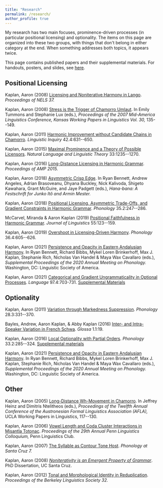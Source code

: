 ```yaml
---
title: "Research"
permalink: /research/
author_profile: true
---
```


My research has two main focuses, prominence-driven processes (in particular positional licensing) and optionality.  The items on this page are organized into these two groups, with things that don't belong in either category at the end.  When something addresses both topics, it appears twice.

This page contains published papers and their supplemental materials.  For handouts, posters, and slides, see [here](handouts_posters.md).

## Positional Licensing


Kaplan, Aaron (2008) [Licensing and Noniterative Harmony in Lango](../files/Lango_NELS_paper.pdf). *Proceedings of NELS 37.*

Kaplan, Aaron (2008) [Stress is the Trigger of Chamorro Umlaut](https://kuscholarworks.ku.edu/dspace/handle/1808/276). In Emily Tummons and Stephanie Lux (eds.), *Proceedings of the 2007 Mid-America Linguistics Conference, Kansas Working Papers in Linguistics Vol. 30,* 135--149.

Kaplan, Aaron (2011) [Harmonic Improvement without Candidate Chains in Chamorro](https://doi.org/10.1162/ling_a_00063). *Linguistic Inquiry* 42.4:631--650.

Kaplan, Aaron (2015) [Maximal Prominence and a Theory of Possible Licensors](https://doi.org/10.1007/s11049-014-9273-5). *Natural Language and Linguistic Theory* 33:1235--1270.

Kaplan, Aaron (2016) [Long-Distance Licensing in Harmonic Grammar](https://doi.org/10.3765/amp.v3i0.3676). *Proceedings of AMP 2015.*

Kaplan, Aaron (2018) [Asymmetric Crisp Edge](https://itomestercelebration.sites.ucsc.edu/). In Ryan Bennett, Andrew Angeles, Adrian Brasoveanu, Dhyana Buckley, Nick Kalivoda, Shigeto Kawahara, Grant McGuire, and Jaye Padgett (eds.), *Hana-bana: A Festschrift for Junko Itô and Armin Mester.*

Kaplan, Aaron (2018) [Positional Licensing, Asymmetric Trade-Offs, and Gradient Constraints in Harmonic Grammar](https://doi.org/10.1017/s0952675718000040). *Phonology* 35.2:247--286.

McCarvel, Miranda & Aaron Kaplan (2019) [Positional Faithfulness in Harmonic Grammar](https://doi.org/10.1017/s0022226718000075). *Journal of Linguistics* 55:123--159.

Kaplan, Aaron (2019) [Overshoot in Licensing-Driven Harmony](https://doi.org/10.1017/S0952675719000319). *Phonology* 36.4:605--626.

Kaplan, Aaron (2021) [Persistence and Opacity in Eastern Andalusian Harmony](https://doi.org/10.3765/amp.v9i0.4899). In Ryan Bennett, Richard Bibbs, Mykel Loren Brinkerhoff, Max J. Kaplan, Stephanie Rich, Nicholas Van Handel & Maya Wax Cavallaro (eds.), *Supplemental Proceedings of the 2020 Annual Meeting on Phonology.* Washington, DC: Linguistic Society of America.

Kaplan, Aaron (2021) [Categorical and Gradient Ungrammaticality in Optional Processes](https://doi.org/10.1353/lan.2021.0062). *Language* 97.4:703-731. [Supplemental Materials](https://doi.org/10.1353/lan.2021.0082)







## Optionality

Kaplan, Aaron (2011) [Variation through Markedness Suppression](https://doi.org/10.1017/S0952675711000200). *Phonology* 28.3:331--370.

Bayles, Andrew, Aaron Kaplan, & Abby Kaplan (2016) [Inter- and Intra-Speaker Variation in French Schwa](http://doi.org/10.5334/gjgl.54). *Glossa* 1.1:19.

Kaplan, Aaron (2016) [Local Optionality with Partial Orders](https://doi.org/10.1017/s0952675716000130). *Phonology* 33.2:285--324.
[Supplemental materials](https://github.com/afkaplan/Local-Optionality-with-Partial-Orders.git)

Kaplan, Aaron (2021) [Persistence and Opacity in Eastern Andalusian Harmony](https://doi.org/10.3765/amp.v9i0.4899). In Ryan Bennett, Richard Bibbs, Mykel Loren Brinkerhoff, Max J. Kaplan, Stephanie Rich, Nicholas Van Handel & Maya Wax Cavallaro (eds.), *Supplemental Proceedings of the 2020 Annual Meeting on Phonology.* Washington, DC: Linguistic Society of America.


## Other


Kaplan, Aaron (2005) [Long-Distance Wh-Movement in Chamorro](http://www.linguistics.ucla.edu/faciliti/wpl/issues/wpl12/papers/Kaplan_AFLA12.pdf). In Jeffrey Heinz and Dimitris Ntelitheos (eds.), *Proceedings of the Twelfth Annual Conference of the Austronesian Formal Linguistics Association (AFLA),* UCLA Working Papers in Linguistics, 117--130.

Kaplan, Aaron (2006) [Vowel Length and Coda Cluster Interactions in Misantla Totonac](https://repository.upenn.edu/pwpl/vol12/iss1/14/). *Proceedings of the 29th Annual Penn Linguistics Colloquium,* Penn Linguistics Club.

Kaplan, Aaron (2007) [The Syllable as Contour Tone Host](https://escholarship.org/uc/item/3sr39341). *Phonology at Santa Cruz 7.*

Kaplan, Aaron (2008) [*Noniterativity is an Emergent Property of Grammar*](http://roa.rutgers.edu/article/view/1007). PhD Dissertation, UC Santa Cruz.

Kaplan, Aaron (2012) [Tonal and Morphological Identity in Reduplication](https://doi.org/10.3765/bls.v32i1.3455). *Proceedings of the Berkeley Linguistics Society 32.*





